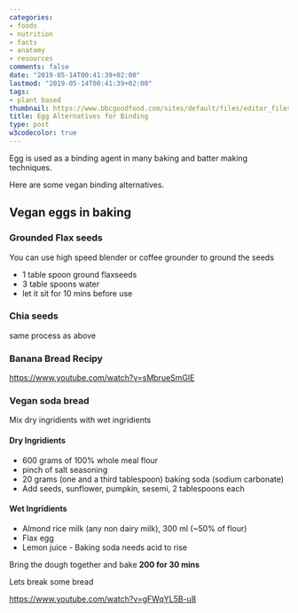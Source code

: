 ```yaml
---
categories:
- foods
- nutrition
- facts
- anatomy
- resources
comments: false
date: "2019-05-14T00:41:39+02:00"
lastmod: "2019-05-14T00:41:39+02:00"
tags:
- plant based
thumbnail: https://www.bbcgoodfood.com/sites/default/files/editor_files/2017/11/plant-based-diet-guide-main-image-700-350.jpg
title: Egg Alternatives for Binding
type: post
w3codecolor: true
---
```


Egg is used as a binding agent in many baking and batter making techniques.

Here are some vegan binding alternatives.

## Vegan eggs in baking

### Grounded Flax seeds

You can use high speed blender or coffee grounder to ground the seeds

* 1 table spoon ground flaxseeds
* 3 table spoons water
* let it sit for 10 mins before use

### Chia seeds

same process as above

### Banana Bread Recipy

https://www.youtube.com/watch?v=sMbrueSmGlE

### Vegan soda bread

Mix dry ingridients with wet ingridients

#### Dry Ingridients

* 600 grams of 100% whole meal flour
* pinch of salt seasoning
* 20 grams (one and a third tablespoon) baking soda (sodium carbonate)
* Add seeds, sunflower, pumpkin, sesemi, 2 tablespoons each

#### Wet Ingridients

* Almond rice milk (any non dairy milk), 300 ml (~50% of flour)
* Flax egg
* Lemon juice - Baking soda needs acid to rise

Bring the dough together and bake **200 for 30 mins**

Lets break some bread

https://www.youtube.com/watch?v=gFWqYL5B-u8